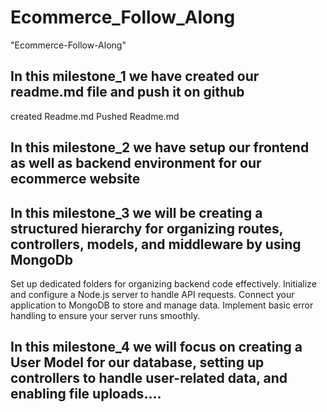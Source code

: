# Ecommerce_Follow_Along
"Ecommerce-Follow-Along"

## In this milestone_1 we have created our readme.md file and push it on github

created Readme.md
Pushed Readme.md

## In this milestone_2 we have setup our frontend as well as backend environment for our ecommerce website

## In this milestone_3 we will be creating a structured hierarchy for organizing routes, controllers, models, and middleware by using MongoDb

Set up dedicated folders for organizing backend code effectively. Initialize and configure a Node.js server to handle API requests.
Connect your application to MongoDB to store and manage data. Implement basic error handling to ensure your server runs smoothly.

## In this milestone_4  we will focus on creating a User Model for our database, setting up controllers to handle user-related data, and enabling file uploads....